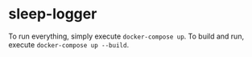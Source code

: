 # sleep-logger

To run everything, simply execute `docker-compose up`. To build and run, execute `docker-compose up --build`.
